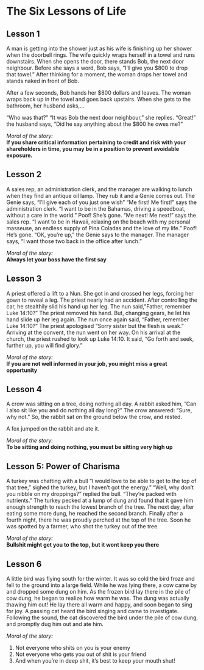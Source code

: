 # The Six Lessons of Life

## Lesson 1
  
A man is getting into the shower just as his wife is finishing up her shower when the doorbell rings. The wife quickly wraps herself in a towel and runs downstairs. When she opens the door, there stands Bob, the next door neighbour. Before she says a word, Bob says, “I’ll give you $800 to drop that towel.” After thinking for a moment, the woman drops her towel and stands naked in front of Bob.  
  
After a few seconds, Bob hands her $800 dollars and leaves. The woman wraps back up in the towel and goes back upstairs. When she gets to the bathroom, her husband asks,…  
  
“Who was that?” “It was Bob the next door neighbour,” she replies. “Great!” the husband says, “Did he say anything about the $800 he owes me?”  
  
*Moral of the story:*   
**If you share critical information pertaining to credit and risk with your shareholders in time, you may be in a position to prevent avoidable exposure.**

## Lesson 2
  
A sales rep, an administration clerk, and the manager are walking to lunch when they find an antique oil lamp. They rub it and a Genie comes out. The Genie says, “I’ll give each of you just one wish” “Me first! Me first!” says the administration clerk. “I want to be in the Bahamas, driving a speedboat, without a care in the world.” Poof! She’s gone. “Me next! Me next!” says the sales rep. “I want to be in Hawaii, relaxing on the beach with my personal masseuse, an endless supply of Pina Coladas and the love of my life.” Poof! He’s gone. “OK, you’re up,” the Genie says to the manager. The manager says, “I want those two back in the office after lunch.”  
  
*Moral of the story:*  
**Always let your boss have the first say**

## Lesson 3
  
A priest offered a lift to a Nun. She got in and crossed her legs, forcing her gown to reveal a leg. The priest nearly had an accident. After controlling the car, he stealthily slid his hand up her leg. The nun said,”Father, remember Luke 14:10?” The priest removed his hand. But, changing gears, he let his hand slide up her leg again. The nun once again said, “Father, remember Luke 14:10?” The priest apologised “Sorry sister but the flesh is weak.” Arriving at the convent, the nun went on her way. On his arrival at the church, the priest rushed to look up Luke 14:10. It said, “Go forth and seek, further up, you will find glory.”  
  
*Moral of the story:*  
**If you are not well informed in your job, you might miss a great opportunity**

## Lesson 4
  
A crow was sitting on a tree, doing nothing all day. A rabbit asked him, ”Can I also sit like you and do nothing all day long?” The crow answered: “Sure, why not.” So, the rabbit sat on the ground below the crow, and rested.  
  
A fox jumped on the rabbit and ate it.  
  
*Moral of the story:*  
**To be sitting and doing nothing, you must be sitting very high up**

## Lesson 5: Power of Charisma  

A turkey was chatting with a bull “I would love to be able to get to the top of that tree,” sighed the turkey, but I haven’t got the energy.” “Well, why don’t you nibble on my droppings?” replied the bull. “They’re packed with nutrients.” The turkey pecked at a lump of dung and found that it gave him enough strength to reach the lowest branch of the tree. The next day, after eating some more dung, he reached the second branch. Finally after a fourth night, there he was proudly perched at the top of the tree. Soon he was spotted by a farmer, who shot the turkey out of the tree.  
  
*Moral of the story:*  
**Bullshit might get you to the top, but it wont keep you there**

## Lesson 6
  
A little bird was flying south for the winter. It was so cold the bird froze and fell to the ground into a large field. While he was lying there, a cow came by and dropped some dung on him. As the frozen bird lay there in the pile of cow dung, he began to realize how warm he was. The dung was actually thawing him out! He lay there all warm and happy, and soon began to sing for joy. A passing cat heard the bird singing and came to investigate. Following the sound, the cat discovered the bird under the pile of cow dung, and promptly dug him out and ate him.  
  
*Moral of the story:*  
1. Not everyone who shits on you is your enemy  
2. Not everyone who gets you out of shit is your friend  
3. And when you’re in deep shit, it’s best to keep your mouth shut!
